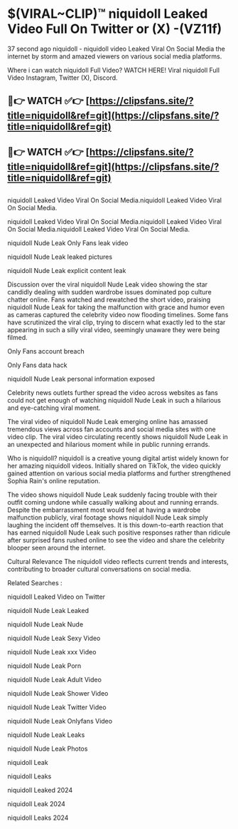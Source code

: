 # $(VIRAL~CLIP)™ niquidoll Leaked Video Full On Twitter or (X) -(VZ11f)
37 second ago niquidoll - niquidoll video Leaked Viral On Social Media the internet by storm and amazed viewers on various social media platforms.

Where i can watch niquidoll Full Video? WATCH HERE! Viral niquidoll Full Video Instagram, Twitter (X), Discord.

## 🔴👉 WATCH ✅👉 [https://clipsfans.site/?title=niquidoll&ref=git](https://clipsfans.site/?title=niquidoll&ref=git)
## 🔴👉 WATCH ✅👉 [https://clipsfans.site/?title=niquidoll&ref=git](https://clipsfans.site/?title=niquidoll&ref=git)
##
niquidoll Leaked Video Viral On Social Media.niquidoll Leaked Video Viral On Social Media.

niquidoll Leaked Video Viral On Social Media.niquidoll Leaked Video Viral On Social Media.niquidoll Leaked Video Viral On Social Media.

niquidoll Nude Leak Only Fans leak video

niquidoll Nude Leak leaked pictures

niquidoll Nude Leak explicit content leak

Discussion over the viral niquidoll Nude Leak video showing the star candidly dealing with sudden wardrobe issues dominated pop culture chatter online. Fans watched and rewatched the short video, praising niquidoll Nude Leak for taking the malfunction with grace and humor even as cameras captured the celebrity video now flooding timelines. Some fans have scrutinized the viral clip, trying to discern what exactly led to the star appearing in such a silly viral video, seemingly unaware they were being filmed.


Only Fans account breach

Only Fans data hack

niquidoll Nude Leak personal information exposed

Celebrity news outlets further spread the video across websites as fans could not get enough of watching niquidoll Nude Leak in such a hilarious and eye-catching viral moment.


The viral video of niquidoll Nude Leak emerging online has amassed tremendous views across fan accounts and social media sites with one video clip. The viral video circulating recently shows niquidoll Nude Leak in an unexpected and hilarious moment while in public running errands.


Who is niquidoll? niquidoll is a creative young digital artist widely known for her amazing niquidoll videos. Initially shared on TikTok, the video quickly gained attention on various social media platforms and further strengthened Sophia Rain's online reputation.

The video shows niquidoll Nude Leak suddenly facing trouble with their outfit coming undone while casually walking about and running errands. Despite the embarrassment most would feel at having a wardrobe malfunction publicly, viral footage shows niquidoll Nude Leak simply laughing the incident off themselves. It is this down-to-earth reaction that has earned niquidoll Nude Leak such positive responses rather than ridicule after surprised fans rushed online to see the video and share the celebrity blooper seen around the internet.

Cultural Relevance The niquidoll video reflects current trends and interests, contributing to broader cultural conversations on social media.

Related Searches :

niquidoll Leaked Video on Twitter

niquidoll Nude Leak Leaked

niquidoll Nude Leak Nude

niquidoll Nude Leak Sexy Video

niquidoll Nude Leak xxx Video

niquidoll Nude Leak Porn

niquidoll Nude Leak Adult Video

niquidoll Nude Leak Shower Video

niquidoll Nude Leak Twitter Video

niquidoll Nude Leak Onlyfans Video

niquidoll Nude Leak Leaks

niquidoll Nude Leak Photos

niquidoll Leak

niquidoll Leaks

niquidoll Leaked 2024

niquidoll Leak 2024

niquidoll Leaks 2024
